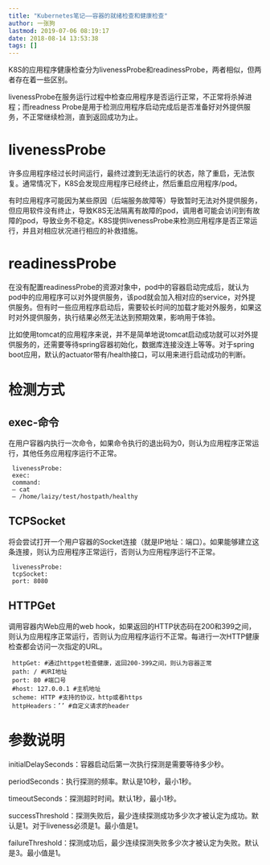 ```yaml
---
title: "Kubernetes笔记——容器的就绪检查和健康检查"
author: 一张狗
lastmod: 2019-07-06 08:19:17
date: 2018-08-14 13:53:38
tags: []
---
```



K8S的应用程序健康检查分为livenessProbe和readinessProbe，两者相似，但两者存在着一些区别。

livenessProbe在服务运行过程中检查应用程序是否运行正常，不正常将杀掉进程；而readness Probe是用于检测应用程序启动完成后是否准备好对外提供服务，不正常继续检测，直到返回成功为止。

# livenessProbe

许多应用程序经过长时间运行，最终过渡到无法运行的状态，除了重启，无法恢复。通常情况下，K8S会发现应用程序已经终止，然后重启应用程序/pod。

有时应用程序可能因为某些原因（后端服务故障等）导致暂时无法对外提供服务，但应用软件没有终止，导致K8S无法隔离有故障的pod，调用者可能会访问到有故障的pod，导致业务不稳定。K8S提供livenessProbe来检测应用程序是否正常运行，并且对相应状况进行相应的补救措施。


# readinessProbe

在没有配置readinessProbe的资源对象中，pod中的容器启动完成后，就认为pod中的应用程序可以对外提供服务，该pod就会加入相对应的service，对外提供服务。但有时一些应用程序启动后，需要较长时间的加载才能对外服务，如果这时对外提供服务，执行结果必然无法达到预期效果，影响用于体验。

比如使用tomcat的应用程序来说，并不是简单地说tomcat启动成功就可以对外提供服务的，还需要等待spring容器初始化，数据库连接没连上等等。对于spring boot应用，默认的actuator带有/health接口，可以用来进行启动成功的判断。


# 检测方式

## exec-命令

在用户容器内执行一次命令，如果命令执行的退出码为0，则认为应用程序正常运行，其他任务应用程序运行不正常。

``` 
 livenessProbe:  
 exec:  
 command:  
 – cat  
 – /home/laizy/test/hostpath/healthy  
```


## TCPSocket

将会尝试打开一个用户容器的Socket连接（就是IP地址：端口）。如果能够建立这条连接，则认为应用程序正常运行，否则认为应用程序运行不正常。

``` 
 livenessProbe:  
 tcpSocket:  
 port: 8080  
```

## HTTPGet

调用容器内Web应用的web hook，如果返回的HTTP状态码在200和399之间，则认为应用程序正常运行，否则认为应用程序运行不正常。每进行一次HTTP健康检查都会访问一次指定的URL。

```
 httpGet: #通过httpget检查健康，返回200-399之间，则认为容器正常  
 path: / #URI地址  
 port: 80 #端口号  
 #host: 127.0.0.1 #主机地址  
 scheme: HTTP #支持的协议，http或者https  
 httpHeaders：’’ #自定义请求的header  
```



# 参数说明

initialDelaySeconds：容器启动后第一次执行探测是需要等待多少秒。

periodSeconds：执行探测的频率。默认是10秒，最小1秒。

timeoutSeconds：探测超时时间。默认1秒，最小1秒。

successThreshold：探测失败后，最少连续探测成功多少次才被认定为成功。默认是1。对于liveness必须是1。最小值是1。

failureThreshold：探测成功后，最少连续探测失败多少次才被认定为失败。默认是3。最小值是1。

